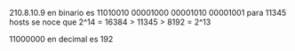 210.8.10.9 en binario es 11010010 00001000 00001010 00001001
para 11345 hosts se noce que 2^14 = 16384 > 11345 > 8192 = 2^13

11000000 en decimal es 192
